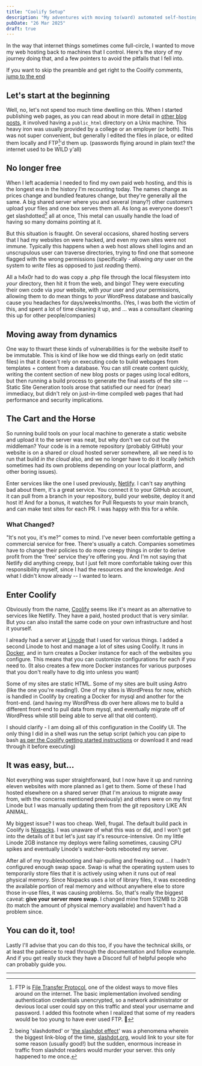 ```yaml
---
title: "Coolify Setup"
description: "My adventures with moving to(ward) automated self-hosting."
pubDate: "26 Mar 2025"
draft: true
---
```


In the way that internet things sometimes come full-circle, I wanted to move my web hosting back to machines that I control. Here's the story of my journey doing that, and a few pointers to avoid the pitfalls that I fell into.

If you want to skip the preamble and get right to the Coolify comments, [jump to the end](#enter-coolify)

<!-- a history of my web hosting -->

## Let's start at the beginning

Well, no, let's not spend too much time dwelling on this. When I started publishing web pages, as you can read about in more detail in [other blog posts](/blog/dont-forget), it involved having a `public_html` directory on a Unix machine. This heavy iron was usually provided by a college or an employer (or both). This was not super convenient, but generally I edited the files in place, or edited them locally and FTP[^ftp]'d them up. (passwords flying around in plain text? the internet used to be WILD y'all)

<!-- shared hosting - better, but not ideal -->

## No longer free

When I left academia I needed to find my own paid web hosting, and this is the longest era in the history I'm recounting today. The names change as prices change and bundled features change, but they're generally all the same. A big shared server where you and several (many?) other customers upload your files and one box serves them all. As long as everyone doesn't get slashdotted[^slashdot] all at once, This metal can usually handle the load of having so many domains pointing at it.

<!-- h4x0rZ -->

But this situation is fraught. On several occasions, shared hosting servers that I had my websites on were hacked, and even my own sites were not immune. Typically this happens when a web host allows shell logins and an unscrupulous user can traverse directories, trying to find one that someone flagged with the wrong permissions (specifically - allowing _any_ user on the system to *write* files as opposed to just *read*ing them).

All a h4x0r had to do was copy a .php file through the local filesystem into _your_ directory, then hit it from the web, and bingo! They were executing their own code via _your_ website, with _your_ user and _your_ permissions, allowing them to do mean things to _your_ WordPress database and basically cause you headaches for days/weeks/months. (Yes, I was both the victim of this, and spent a lot of time cleaning it up, and ... was a consultant cleaning this up for other people/companies)

<!-- automated build and deploy platforms - nice -->

## Moving away from dynamics

One way to thwart these kinds of vulnerabilities is for the website itself to be immutable. This is kind of like how we did things early on (edit static files) in that it doesn't rely on executing code to build webpages from templates + content from a database. You can still create content quickly, writing the content section of new blog posts or pages using local editors, but then running a build process to generate the final assets of the site -- Static Site Generation tools arose that satisfied our need for (near) immediacy, but didn't rely on just-in-time compiled web pages that had performance and security implications.

<!-- Why not automate ALL THE THINGS -->

## The Cart and the Horse

So running build tools on your local machine to generate a static website and upload it to the server was neat, but why don't we cut out the middleman? Your code is in a remote repository (probably GitHub) your website is on a shared or cloud hosted server somewhere, all we need is to run that build _in the cloud_ also, and we no longer have to do it locally (which sometimes had its own problems depending on your local platform, and other boring issues).

Enter services like the one I used previously, [Netlify](https://www.netlify.com/). I can't say anything bad about them, it's a great service. You connect it to your GitHub account, it can pull from a branch in your repository, build your website, deploy it and host it! And for a bonus, it watches for Pull Requests to your main branch, and can make test sites for each PR. I was happy with this for a while.

<!-- CEOs are bros ruin everything -->

### What Changed?

"It's not you, it's me?" comes to mind. I've never been comfortable getting a commercial service for free. There's usually a catch. Companies sometimes have to change their policies to do more creepy things in order to derive profit from the 'free' service they're offering you. And I'm not saying that Netlify did anything creepy, but I just felt more comfortable taking over this responsibility myself, since I had the resources and the knowledge. And what I didn't know already -- I wanted to learn.

<!-- Can you roll-your-own magic? -->

## Enter Coolify

Obviously from the name, [Coolify](https://coolify.io/) seems like it's meant as an alternative to services like Netlify. They have a paid, hosted product that is very similar. But you can also install the same code on your own infrastructure and host it yourself.

I already had a server at [Linode](https://linode.com) that I used for various things. I added a second Linode to host and manage a lot of sites using Coolify. It runs in [Docker](https://www.docker.com/), and in turn creates a Docker instance for each of the websites you configure. This means that you can customize configurations for each if you need to. (It also creates a few more Docker instances for various purposes that you don't really have to dig into unless you want)

Some of my sites are static HTML. Some of my sites are built using Astro (like the one you're reading!). One of my sites is WordPress for now, which is handled in Coolify by creating a Docker for mysql and another for the front-end. (and having my WordPress db over here allows me to build a different front-end to pull data from mysql, and eventually migrate off of WordPress while still being able to serve all that old content).

I should clarify - I am doing all of this configuration in the Coolify UI. The only thing I did in a shell was run the setup script (which you can pipe to bash [as per the Coolify getting started instructions](https://coolify.io/self-hosted/) or download it and read through it before executing)

## It was easy, but...

Not everything was super straightforward, but I now have it up and running eleven websites with more planned as I get to them. Some of these I had hosted elsewhere on a shared server (that I'm anxious to migrate away from, with the concerns mentioned previously) and others were on my first Linode but I was manually updating them from the git repository LIKE AN ANIMAL.

My biggest issue? I was too cheap. Well, frugal. The default build pack in Coolify is [Nixpacks](https://nixpacks.com/docs/how-it-works). I was unaware of what this was or did, and I won't get into the details of it but let's just say it's resource-intensive. On my little Linode 2GB instance my deploys were failing sometimes, causing CPU spikes and eventually Linode's watcher-bots rebooted my server.

After all of my troubleshooting and hair-pulling and freaking out ... I hadn't configured enough swap space. Swap is what the operating system uses to temporarily store files that it is actively using when it runs out of real physical memory. Since Nixpacks uses a lot of library files, it was exceeding the available portion of real memory and without anywhere else to store those in-use files, it was causing problems. So, that's really the biggest caveat: **give your server more swap**. I changed mine from 512MB to 2GB (to match the amount of physical memory available) and haven't had a problem since.

## You can do it, too!

Lastly I'll advise that you can do this too, if you have the technical skills, or at least the patience to read through the documentation and follow example. And if you get really stuck they have a Discord full of helpful people who can probably guide you.

---

[^ftp]: FTP is [File Transfer Protocol](https://en.wikipedia.org/wiki/File_Transfer_Protocol), one of the oldest ways to move files around on the internet. The basic implementation involved sending authentication credentials unencrypted, so a network administrator or devious local user could spy on this traffic and steal your username and password. I added this footnote when I realized that some of my readers would be too young to have ever used FTP. 👴

[^slashdot]: being 'slashdotted' or '[the slashdot effect](https://en.wikipedia.org/wiki/Slashdot_effect)' was a phenomena wherein the biggest link-blog of the time, [slashdot.org](https://slashdot.org/), would link to your site for some reason (usually good!) but the sudden, enormous increase in traffic from slashdot readers would murder your server. this only happened to me once.